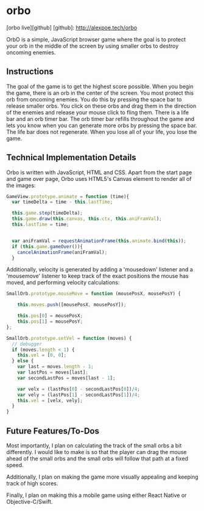 # orbo


[orbo live][github]
[github]: http://alexpoe.tech/orbo

OrbO is a simple, JavaScript browser game where the goal is to protect your orb in the middle of the screen by using smaller orbs to destroy oncoming enemies.


## Instructions

The goal of the game is to get the highest score possible.  When you begin the game, there is an orb in the center of the screen.  You most protect this orb from oncoming enemies.  You do this by pressing the space bar to release smaller orbs.  You click on these orbs and drag them in the direction of the enemies and release your mouse click to fling them.  There is a life bar and an orb timer bar.  The orb timer bar refills throughout the game and lets you know when you can generate more orbs by pressing the space bar.  The life bar does not regenerate.  When you lose all of your life, you lose the game.

## Technical Implementation Details

Orbo is written with JavaScript, HTML and CSS.  Apart from the start page and game over page, Orbo uses HTML5's Canvas element to render all of the images:

```javascript
GameView.prototype.animate = function (time){
  var timeDelta = time - this.lastTime;

  this.game.step(timeDelta);
  this.game.draw(this.canvas, this.ctx, this.aniFramVal);
  this.lastTime = time;


  var aniFramVal = requestAnimationFrame(this.animate.bind(this));
  if (this.game.gameOver()){
    cancelAnimationFrame(aniFramVal);
  }
```

Additionally, velocity is generated by adding a 'mousedown' listener and a 'mousemove' listener to keep track of the exact positions the mouse has moved, and performing velocity calculations:

```javascript
SmallOrb.prototype.mouseMove = function (mousePosX, mousePosY) {

    this.moves.push([mousePosX, mousePosY]);

    this.pos[0] = mousePosX;
    this.pos[1] = mousePosY;
};

SmallOrb.prototype.setVel = function (moves) {
  // debugger
  if (moves.length < 1) {
    this.vel = [0, 0];
  } else {
    var last = moves.length - 1;
    var lastPos = moves[last];
    var secondLastPos = moves[last - 1];

    var velx = (lastPos[0] - secondLastPos[0])/4;
    var vely = (lastPos[1] - secondLastPos[1])/4;
    this.vel = [velx, vely];
  }
}
```

## Future Features/To-Dos

Most importantly, I plan on calculating the track of the small orbs a bit differently.  I would like to make is so that the player can drag the mouse ahead of the small orbs and the small orbs will follow that path at a fixed speed.

Additionally, I plan on making the game more visually appealing and keeping track of high scores.

Finally, I plan on making this a mobile game using either React Native or Objective-C/Swift.
